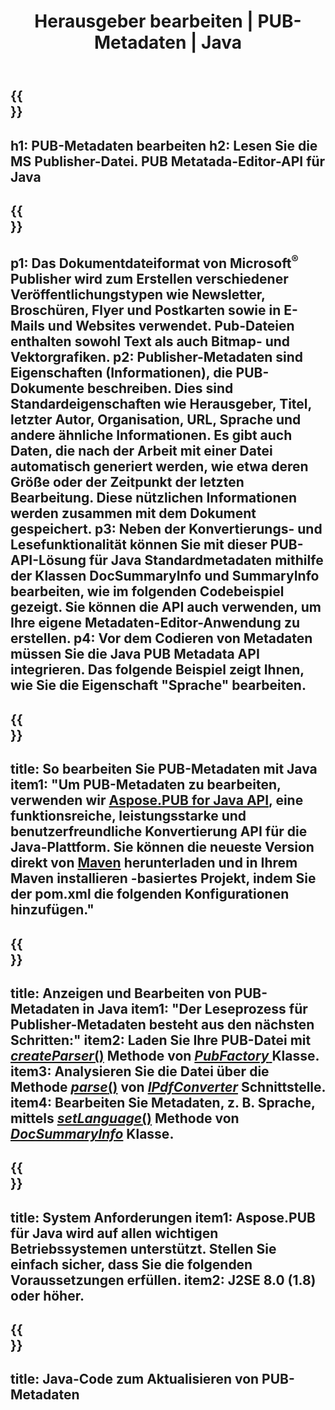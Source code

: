 ﻿---
translation: true
template: /_templates/metadata-java.md
title: Herausgeber bearbeiten | PUB-Metadaten | Java
description: Lies Publisher-Metadaten mit der PUB Java API-Lösung. Die lokale Java-API ermöglicht Ihnen den Zugriff auf die SummaryInfo- und DocSummaryInfo-Eigenschaften.
url: /java/metadata/pub/
metakeywords: Pub-Metadaten Java bearbeiten, Pub-Datei-Metadaten Java, Herausgeber-Metadaten-Editor Java, Pub-Datei-Metadaten Java lesen, Pub-Metadaten Java lesen
family: pub
platformtag: java
feature: metadata
aliases: /java/metadaten/
---

{{<section banner>}}
---
h1: PUB-Metadaten bearbeiten
h2: Lesen Sie die MS Publisher-Datei. PUB Metatada-Editor-API für Java
---

{{<section overview>}}
---
p1: Das Dokumentdateiformat von Microsoft<sup>®</sup> Publisher wird zum Erstellen verschiedener Veröffentlichungstypen wie Newsletter, Broschüren, Flyer und Postkarten sowie in E-Mails und Websites verwendet. Pub-Dateien enthalten sowohl Text als auch Bitmap- und Vektorgrafiken.
p2: Publisher-Metadaten sind Eigenschaften (Informationen), die PUB-Dokumente beschreiben. Dies sind Standardeigenschaften wie Herausgeber, Titel, letzter Autor, Organisation, URL, Sprache und andere ähnliche Informationen. Es gibt auch Daten, die nach der Arbeit mit einer Datei automatisch generiert werden, wie etwa deren Größe oder der Zeitpunkt der letzten Bearbeitung. Diese nützlichen Informationen werden zusammen mit dem Dokument gespeichert.
p3: Neben der Konvertierungs- und Lesefunktionalität können Sie mit dieser PUB-API-Lösung für Java Standardmetadaten mithilfe der Klassen DocSummaryInfo und SummaryInfo bearbeiten, wie im folgenden Codebeispiel gezeigt. Sie können die API auch verwenden, um Ihre eigene Metadaten-Editor-Anwendung zu erstellen.
p4: Vor dem Codieren von Metadaten müssen Sie die Java PUB Metadata API integrieren. Das folgende Beispiel zeigt Ihnen, wie Sie die Eigenschaft "Sprache" bearbeiten.
---

{{<section widget>}}
---
title: So bearbeiten Sie PUB-Metadaten mit Java
item1: "Um PUB-Metadaten zu bearbeiten, verwenden wir [Aspose.PUB for Java API](https://products.aspose.com/pub/java/), eine funktionsreiche, leistungsstarke und benutzerfreundliche Konvertierung API für die Java-Plattform. Sie können die neueste Version direkt von [Maven](https://repository.aspose.com/pub/) herunterladen und in Ihrem Maven installieren -basiertes Projekt, indem Sie der pom.xml die folgenden Konfigurationen hinzufügen."
---

{{<section feature1>}}
---
title: Anzeigen und Bearbeiten von PUB-Metadaten in Java
item1: "Der Leseprozess für Publisher-Metadaten besteht aus den nächsten Schritten:"
item2: Laden Sie Ihre PUB-Datei mit [*createParser*()](https://reference.aspose.com/pub/java/com.aspose.pub/PubFactory#createParser-java.lang.String-) Methode von [*PubFactory* ](https://reference.aspose.com/pub/java/com.aspose.pub/PubFactory) Klasse.
item3: Analysieren Sie die Datei über die Methode [*parse*()](https://reference.aspose.com/pub/java/com.aspose.pub/IPubParser#parse--) von [*IPdfConverter*](https://reference.aspose.com/pub/java/com.aspose.pub/IPubParser) Schnittstelle.
item4: Bearbeiten Sie Metadaten, z. B. Sprache, mittels [*setLanguage*()](https://reference.aspose.com/pub/java/com.aspose.pub/DocSummaryInfo#setLanguage-java.lang.String-) Methode von [*DocSummaryInfo*](https://reference.aspose.com/pub/java/com.aspose.pub/DocSummaryInfo) Klasse.
---

{{<section feature2>}}
---
title: System Anforderungen
item1: Aspose.PUB für Java wird auf allen wichtigen Betriebssystemen unterstützt. Stellen Sie einfach sicher, dass Sie die folgenden Voraussetzungen erfüllen.
item2: J2SE 8.0 (1.8) oder höher.
---

{{<section codeexample>}}
---
title: Java-Code zum Aktualisieren von PUB-Metadaten
---